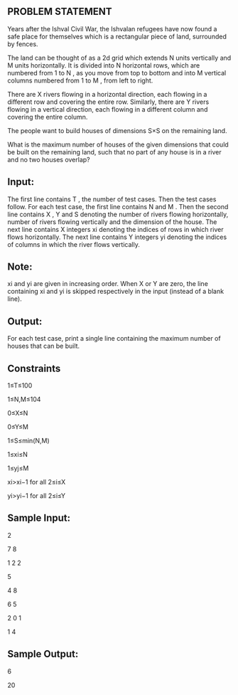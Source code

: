 ## PROBLEM STATEMENT 

Years after the Ishval Civil War, the Ishvalan refugees have now found a safe place for themselves which is a rectangular piece of land, surrounded by fences.

The land can be thought of as a 2d grid which extends N units vertically and M units horizontally. It is divided into N horizontal rows, which are numbered from 1
to N , as you move from top to bottom and into M  vertical columns numbered from 1 to M , from left to right.

There are X rivers flowing in a horizontal direction, each flowing in a different row and covering the entire row. Similarly, there are Y rivers flowing in a 
vertical direction, each flowing in a different column and covering the entire column.

The people want to build houses of dimensions S×S on the remaining land.

What is the maximum number of houses of the given dimensions that could be built on the remaining land, such that no part of any house is in a river and no two houses overlap?

## Input:

The first line contains T , the number of test cases. Then the test cases follow.
For each test case, the first line contains N and M .
Then the second line contains X , Y and S denoting the number of rivers flowing horizontally, number of rivers flowing vertically and the dimension of the house.
The next line contains X integers xi denoting the indices of rows in which river flows horizontally.
The next line contains Y integers yi denoting the indices of columns in which the river flows vertically.

## Note:

xi and yi  are given in increasing order.
When X or Y are zero, the line containing xi and yi is skipped respectively in the input (instead of a blank line).

## Output:
For each test case, print a single line containing the maximum number of houses that can be built.

## Constraints

1≤T≤100

1≤N,M≤104


0≤X≤N

0≤Y≤M

1≤S≤min(N,M)

1≤xi≤N

1≤yj≤M

xi>xi−1  for all 2≤i≤X

yi>yi−1 for all 2≤i≤Y

## Sample Input:

2

7  8

1  2   2

5

4  8

6  5

2  0  1

1  4

## Sample Output:

6

20
